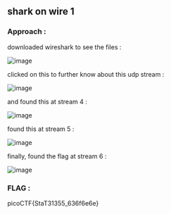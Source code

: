 ## shark on wire 1


### Approach :

downloaded wireshark to see the files :

![image](https://github.com/parthhhhh21/picoCTF-writeups/assets/148140667/6ba811cf-128e-4f01-bd9c-5cff9d159aaa)

clicked on this to further know about this udp stream :

![image](https://github.com/parthhhhh21/picoCTF-writeups/assets/148140667/7f589009-ec1c-4ea1-a667-b538d62373f3)

and found this at stream 4 :

![image](https://github.com/parthhhhh21/picoCTF-writeups/assets/148140667/564766e8-6db3-474e-ab63-d6e3ac9ac300)


found this  at stream 5 :

![image](https://github.com/parthhhhh21/picoCTF-writeups/assets/148140667/ee0ab792-a5c4-42fa-9ad5-dbe87f6abe98)


finally, found the flag at stream 6 :


![image](https://github.com/parthhhhh21/picoCTF-writeups/assets/148140667/35f84f87-70da-4f50-ad36-6d1769ce0d74)



### FLAG :

picoCTF{StaT31355_636f6e6e}
